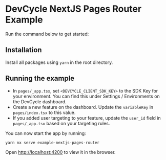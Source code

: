# DevCycle NextJS Pages Router Example
Run the command below to get started:

## Installation
Install all packages using `yarn` in the root directory.

## Running the example

* In `pages/_app.tsx`, set `<DEVCYCLE_CLIENT_SDK_KEY>` to the SDK Key for your environment.
  You can find this under Settings / Environments on the DevCycle dashboard.
* Create a new feature on the dashboard. Update the `variableKey` in `pages/index.tsx` to this value.
* If you added user targeting to your feature, update the `user_id` field in `pages/_app.tsx` based on your targeting rules.

You can now start the app by running:
```sh 
yarn nx serve example-nextjs-pages-router
```
Open [http://localhost:4200](http://localhost:4200) to view it in the browser.
